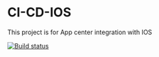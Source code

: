 # CI-CD-IOS
This project is for App center integration with IOS

[![Build status](https://build.appcenter.ms/v0.1/apps/07cabefc-1560-421e-8118-85a0cab302b0/branches/dev/badge)](https://appcenter.ms)
